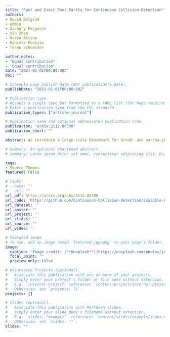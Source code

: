 ```yaml
---
title: "Fast and Exact Root Parity for Continuous Collision Detection"
authors:
- David Belgrod
- admin
- Zachary Ferguson
- Xin Zhao
- Marco Attene
- Daniele Panozzo
- Teseo Schneider

author_notes:
- "Equal contribution"
- "Equal contribution"
date: "2021-01-01T00:00:00Z"
doi: ""

# Schedule page publish date (NOT publication's date).
publishDate: "2021-01-01T00:00:00Z"

# Publication type.
# Accepts a single type but formatted as a YAML list (for Hugo requirements).
# Enter a publication type from the CSL standard.
publication_types: ["article-journal"]

# Publication name and optional abbreviated publication name.
publication: "arXiv:2112.06300"
publication_short: ""

abstract: We introduce a large-scale benchmark for broad- and narrow-phase continuous collision detection (CCD) over linearized trajectories with exact time of impacts and use it to evaluate the accuracy, correctness, and efficiency of 13 state-of-the-art CCD algorithms. Our analysis shows that several methods exhibit problems either in efficiency or accuracy. To overcome these limitations, we introduce an algorithm for CCD designed to be scalable on modern parallel architectures and provably correct when implemented using floating point arithmetic. We integrate our algorithm within the Incremental Potential Contact solver [Li et al . 2021] and evaluate its impact on various simulation scenarios. Our approach includes a broad-phase CCD to quickly filter out primitives having disjoint bounding boxes and a narrow-phase CCD that establishes whether the remaining primitive pairs indeed collide. Our broad-phase algorithm is efficient and scalable thanks to the experimental observation that sweeping along a coordinate axis performs surprisingly well on modern parallel architectures. For narrow-phase CCD, we re-design the recently proposed interval-based algorithm of Wang et al. [2021] to work on massively parallel hardware. To foster the adoption and development of future linear CCD algorithms, and to evaluate their correctness, scalability, and overall performance, we release the dataset with analytic ground truth, the implementation of all the algorithms tested, and our testing framework.

# Summary. An optional shortened abstract.
# summary: Lorem ipsum dolor sit amet, consectetur adipiscing elit. Duis posuere tellus ac convallis placerat. Proin tincidunt magna sed ex sollicitudin condimentum.

tags:
- Source Themes
featured: False

# links:
# - name: ""
#   url: ""
url_pdf: https://arxiv.org/abs/2112.06300
url_code: 'https://github.com/Continuous-Collision-Detection/Scalable-CCD'
url_dataset: ''
url_poster: ''
url_project: ''
url_slides: ''
url_source: ''
url_video: ''

# Featured image
# To use, add an image named `featured.jpg/png` to your page's folder. 
image:
  caption: 'Image credit: [**Unsplash**](https://unsplash.com/photos/jdD8gXaTZsc)'
  focal_point: ""
  preview_only: false

# Associated Projects (optional).
#   Associate this publication with one or more of your projects.
#   Simply enter your project's folder or file name without extension.
#   E.g. `internal-project` references `content/project/internal-project/index.md`.
#   Otherwise, set `projects: []`.
projects: []

# Slides (optional).
#   Associate this publication with Markdown slides.
#   Simply enter your slide deck's filename without extension.
#   E.g. `slides: "example"` references `content/slides/example/index.md`.
#   Otherwise, set `slides: ""`.
slides: ""
---
```


<!-- {{% callout note %}}
Click the *Cite* button above to demo the feature to enable visitors to import publication metadata into their reference management software.
{{% /callout %}}

{{% callout note %}}
Create your slides in Markdown - click the *Slides* button to check out the example.
{{% /callout %}}

Add the publication's **full text** or **supplementary notes** here. You can use rich formatting such as including [code, math, and images](https://docs.hugoblox.com/content/writing-markdown-latex/). -->
